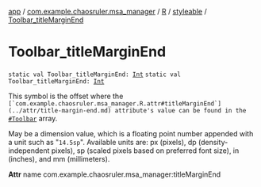 [app](../../../index.md) / [com.example.chaosruler.msa_manager](../../index.md) / [R](../index.md) / [styleable](index.md) / [Toolbar_titleMarginEnd](.)

# Toolbar_titleMarginEnd

`static val Toolbar_titleMarginEnd: `[`Int`](https://kotlinlang.org/api/latest/jvm/stdlib/kotlin/-int/index.html)
`static val Toolbar_titleMarginEnd: `[`Int`](https://kotlinlang.org/api/latest/jvm/stdlib/kotlin/-int/index.html)

This symbol is the offset where the ``[`com.example.chaosruler.msa_manager.R.attr#titleMarginEnd`](../attr/title-margin-end.md) attribute's value can be found in the ``[`#Toolbar`](-toolbar.md) array.

May be a dimension value, which is a floating point number appended with a unit such as "`14.5sp`". Available units are: px (pixels), dp (density-independent pixels), sp (scaled pixels based on preferred font size), in (inches), and mm (millimeters).

**Attr**
name com.example.chaosruler.msa_manager:titleMarginEnd

